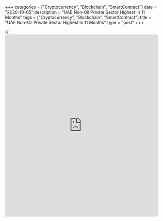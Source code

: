 +++
categories = ["Cryptocurrency", "Blockchain", "SmartContract"]
date = "2020-10-05"
description = "UAE Non-Oil Private Sector Highest In 11 Months"
tags = ["Cryptocurrency", "Blockchain", "SmartContract"]
title = "UAE Non-Oil Private Sector Highest In 11 Months"
type = "post"
+++

{{<iframe id="large-banner" src="https://www.bounty.group/#slide=26.0" width="100%" height="600" scrolling="no" style="border: 0px solid rgb(216, 221, 230); border-radius: 3px;">}}

The UAE non-oil private sector recovered in September amid a rise in new
orders, and reached its best level in nearly a year, survey data from
IHS Markit showed on Monday.

The Purchasing Managers' Index rose to 51.0 in September from 49.4 in
August. This was the highest reading for eleven months.

Any reading above 50.0 marks expansion in the sector.

Output increased further in September and new [business][1] increased
with rising activity level. Export sales rose for the second time in
eight months.

Cost burden increased for the fifth month in a row in September, albeit
slightly.

New orders inflow led to a slower fall in private sector employment in
September. Firms reduced their spending on purchases for the first time
in the recent period of output growth.

The 12-month outlook weakend and the business sentiment was at its
second-lowest level.

"More concerning is a recent rise in confirmed COVID-19 cases that could
lead to lockdown restrictions being reimposed in the future," David
Owen, Economist at IHS Markit, said.

"Given the weak nature of the current rebound, any further measures
could lead to a "double-dip" in business activity," Owen added.

For comments and feedback [contact](https://www.playgroundfx.com/contact/): editorial@rtt[news](https://www.letsplayfx.com/blog/forex-news-website/).com

[Economic News][2]

 **What parts of the world are seeing the best (and worst) economic
performances lately? Click[here][3] to check out our [Econ Scorecard][3]
and find out! See up-to-the-moment [ranking](https://www.playgroundfx.com/blog/crypto-exchange-ranking/)s for the best and worst
performers in [GDP][4], [unemployment rate][5], [inflation][3] and much
more.**

   1. www.rtt[news](https://www.letsplayfx.com/blog/forex-news-website/).com/Content/Business.aspx
   2. www.rtt[news](https://www.letsplayfx.com/blog/forex-news-website/).com/Content/EconomicNews.aspx
   3. www.rtt[news](https://www.letsplayfx.com/blog/forex-news-website/).com/economic-scorecard/world-rank/CPI/highest-performance.aspx
   4. www.rtt[news](https://www.letsplayfx.com/blog/forex-news-website/).com/economic-scorecard/world-rank/GDP/highest-performance.aspx
   5. www.rtt[news](https://www.letsplayfx.com/blog/forex-news-website/).com/economic-scorecard/world-rank/unemployment-rate/lowest-performance.aspx